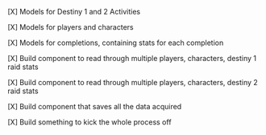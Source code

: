 [X] Models for Destiny 1 and 2 Activities

[X] Models for players and characters

[X] Models for completions, containing stats for each completion

[X] Build component to read through multiple players, characters, destiny 1 raid stats

[X] Build component to read through multiple players, characters, destiny 2 raid stats

[X] Build component that saves all the data acquired

[X] Build something to kick the whole process off
